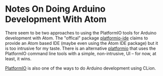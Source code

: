 # Notes On Doing Arduino Development With Atom

There seem to be two approaches to using the PlatformIO tools for Arduino development with Atom. The "offical" package [platformio-ide][] claims to provide an Atom based IDE (maybe even using the Atom IDE package) but it is too intrusive for my taste. There is an alternative  [platformio][platformio-atom] that uses the PlatformIO command line tools with a simple, non-intrusive, UI – for now, at least, it wins.

[PlatformIO][platformio-org] is also one of the ways to do Arduino development using CLion.

[platformio-ide]: <>
[platformio-atom]: <https://atom.io/packages/platomformio>
[platformio-org]: <https://platformio.org>
